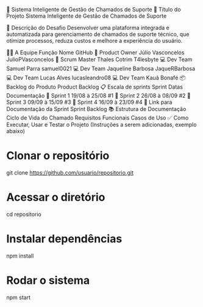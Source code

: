 📘 Sistema Inteligente de Gestão de Chamados de Suporte
🧾 Título do Projeto
Sistema Inteligente de Gestão de Chamados de Suporte

🎯 Descrição do Desafio
Desenvolver uma plataforma integrada e automatizada para gerenciamento de chamados de suporte técnico, que otimize processos, reduza custos e melhore a experiência do usuário.

👨‍💻 A Equipe
Função	Nome	GitHub
👑 Product Owner	Júlio Vasconcelos	JulioPVasconcelos
🧭 Scrum Master	Thales Cotrim	T4lesbyte
💻 Dev Team	Samuel Parra	samuel0021
💻 Dev Team	Jaqueline Barbosa	JaqueRBarbosa
💻 Dev Team	Lucas Alves	lucasleandro08
💻 Dev Team	Kauã Bonafé	
📦 Backlog do Produto
Product Backlog
📋 Escala de sprints
Sprint	Datas	Documentação
📌 Sprint 1	19/08 à 25/08	#1
📌 Sprint 2	26/08 à 08/09	#2
📌 Sprint 3	09/09 à 15/09	#3
📌 Sprint 4	16/09 à 23/09	#4
🔗 Link para Documentação da Sprint
Sprint Backlog
📚 Estrutura de Documentação
Ciclo de Vida do Chamado
Requisitos Funcionais
Casos de Uso
✅ Como Executar, Usar e Testar o Projeto
(Instruções a serem adicionadas, exemplo abaixo)

# Clonar o repositório
git clone https://github.com/usuario/repositorio.git

# Acessar o diretório
cd repositorio

# Instalar dependências
npm install

# Rodar o sistema
npm start
